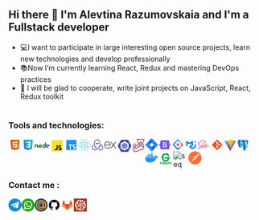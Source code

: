 ## Hi there 👋 I'm Alevtina Razumovskaia and I'm a Fullstack developer
- 💻I want to participate in large interesting open source projects, learn new technologies and develop professionally
- 📚Now I’m currently learning React, Redux and mastering DevOps practices
- 💞️ I will be glad to cooperate, write joint projects on JavaScript, React, Redux toolkit
#
### Tools and technologies:
<div>
    <a href="https://html.com/">
    <img align="left" alt="html" width="26px" src="/assets/icons8-html-48.png" style="max-width: 100%;">
    </a>
    <a href="https://www.w3.org/Style/CSS/">
    <img align="left" alt="css" width="26px" src="/assets/icons8-css-48.png" style="max-width: 100%;">
    </a>
    <a href="https://nodejs.org/en">
    <img align="left" alt="node" width="30px" src="/assets/icons8-nodejs-48.png" style="max-width: 100%;">
    </a>
    <a href="https://developer.mozilla.org/en-US/docs/Web/JavaScript">
    <img align="left" alt="js" width="30px" src="/assets/icons8-js-48.png" style="max-width: 100%;">
    </a>
</div>

<div>
    <a href="https://www.typescriptlang.org/">
    <img align="left" alt="ts" width="26px" src="/assets/icons8-машинопись-48.png" style="max-width: 100%;">
    </a>
    <a href="https://react.dev/">
    <img align="left" alt="react" width="26px" src="/assets/icons8-react-native-48.png" style="max-width: 100%;">
    </a>
    <a href="https://redux-toolkit.js.org/">
    <img align="left" alt="rtk" width="26px" src="/assets/icons8-сокращение-48.png" style="max-width: 100%;">
    </a>
    <a href="https://expressjs.com/">
    <img align="left" alt="ex" width="26px" src="/assets/icons8-экспресс-js-48.png" style="max-width: 100%;">
    </a>
    <a href="https://eslint.org/">
    <img align="left" alt="esl" width="30px" src="/assets/icons8-эслинт-48.png" style="max-width: 100%;">
    </a>

</div>


<div>
    <a href="https://jestjs.io/">
    <img align="left" alt="jest" width="26px" src="/assets/jest.png" style="max-width: 100%;">
    </a>
    <a href="https://www.atlassian.com/software/jira">
    <img align="left" alt="jira" width="26px" src="/assets/icons8-jira-48.png" style="max-width: 100%;">
    </a>
    <a href="https://getbootstrap.com/">
    <img align="left" alt="bs" width="26px" src="/assets/icons8-bootstrap-48.png" style="max-width: 100%;">
    </a>
    <a href="https://ant.design/">
    <img align="left" alt="ant" width="26px" src="/assets/ant-middle.png" style="max-width: 100%;">
    </a>
    <a href="https://mui.com/">
    <img align="left" alt="mui" width="26px" src="/assets/material-ui-logo.png" style="max-width: 100%;">
    </a>
    <a href="https://sass-lang.com/">
    <img align="left" alt="sass" width="26px" src="/assets/icons8-sass-48.png" style="max-width: 100%;">
    </a>
</div>


<div>
    <a href="https://git-scm.com/">
    <img align="left" alt="git" width="26px" src="/assets/icons8-git-48.png" style="max-width: 100%;">
    </a>
    <a href="https://vitejs.dev/">
    <img align="left" alt="vite" width="26px" src="/assets/icons8-быстро-48.png" style="max-width: 100%;">
    </a>
    <a href="https://www.postgresql.org/">
    <img align="left" alt="pg" width="26px" src="/assets/icons8-postgresql-48.png" style="max-width: 100%;">
    </a>
    <a href="https://app.docker.com/">
    <img align="left" alt="docker" width="26px" src="/assets/icons8-docker-48.png" style="max-width: 100%;">
    </a>
    <a href="https://nginx.org/">
    <img align="left" alt="ng" width="30px" src="/assets/nginx.png" style="max-width: 100%;">
    </a>
    <a href="https://sequelize.org/">
    <img align="left" alt="seq" width="30px" src="/sequelize-plain-logo-icon.png" style="max-width: 100%;">
    </a>
    <a href="https://www.postman.com/">
    <img align="left" alt="postman" width="26px" src="/assets/channels4_profile.jpg" style="max-width: 100%;">
    </a>
</div>



<div style="clear:both;"></div>


### Сontact me :

<a href="https://t.me/alya10816">
<img align="left" alt="tg" width="26px" src="/assets/telegram_3670070.png" style="max-width: 100%;">
</a>
<a href="https://wa.me/qr/H7WYVBBSGU6BJ1">
<img align="left" alt="wa" width="26px" src="/assets/whatsapp_3670051.png" style="max-width: 100%;">
</a>
<a href="alevtina.razumovskaia@mail.ru">
<img align="left" alt="mail" width="26px" src="/assets/mail.png" style="max-width: 100%;">
</a>
<a href="https://github.com/ally-razum">
<img align="left" alt="gh" width="26px" src="/assets/icons8-github-64.png" style="max-width: 100%;">
</a>
<a href="https://gitlab.com/pallawmoon">
<img align="left" alt="" width="26px" src="/assets/icons8-gitlab-48.png" style="max-width: 100%;">
</a> 
<a href="https://www.codewars.com/users/Ally%20Razum">
<img align="left" alt="cw" width="26px" src="/assets/codewars.png" style="max-width: 100%;">
</a>




<!---
ally-razum/ally-razum is a ✨ special ✨ repository because its `README.md` (this file) appears on your GitHub profile.
You can click the Preview link to take a look at your changes.
--->
